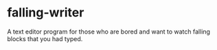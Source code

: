 # falling-writer
 A text editor program for those who are bored and want to watch falling blocks that you had typed.
